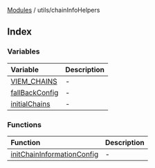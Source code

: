[Modules](../../README.md) / utils/chainInfoHelpers

## Index

### Variables

| Variable | Description |
| :------ | :------ |
| [VIEM\_CHAINS](variables/VIEM_CHAINS.md) | - |
| [fallBackConfig](variables/fallBackConfig.md) | - |
| [initialChains](variables/initialChains.md) | - |

### Functions

| Function | Description |
| :------ | :------ |
| [initChainInformationConfig](functions/initChainInformationConfig.md) | - |
